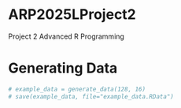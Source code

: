 # ARP2025LProject2
Project 2 Advanced R Programming

# Generating Data

```R
# example_data = generate_data(128, 16)
# save(example_data, file="example_data.RData")
```
